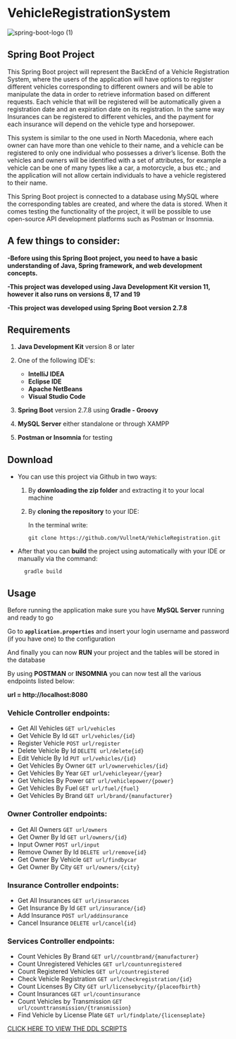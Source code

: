 # **VehicleRegistrationSystem**


![spring-boot-logo (1)](https://user-images.githubusercontent.com/74537719/216723070-8fe527ac-8c64-4ef9-a4b0-f534b7ed5c3f.jpg)
## Spring Boot Project
This Spring Boot project will represent the BackEnd of a Vehicle Registration System, where the users of the application will have options to register different vehicles corresponding to different owners and will be able to manipulate the data in order to retrieve information based on different requests. Each vehicle that will be registered will be automatically given a registration date and an expiration date on its registration.
In the same way Insurances can be registered to different vehicles, and the payment for each insurance will depend on the vehicle type and horsepower.

This system is similar to the one used in North Macedonia, where each owner can have more than one vehicle to their name, and a vehicle can be registered to only one individual who possesses a driver’s license. Both the vehicles and owners will be identified with a set of attributes, for example a vehicle can be one of many types like a car, a motorcycle, a bus etc.; and the application will not allow certain individuals to have a vehicle registered to their name.

This Spring Boot project is connected to a database using MySQL where the corresponding tables are created, and where the data is stored. When it comes testing the functionality of the project, it will be possible to use open-source API development platforms such as Postman or Insomnia.

## A few things to consider:

**-Before using this Spring Boot project, you need to have a basic understanding of Java, Spring framework, and web development concepts.**

**-This project was developed using Java Development Kit version 11, however it also runs on versions 8, 17 and 19**

**-This project was developed using Spring Boot version 2.7.8**

## Requirements
1. **Java Development Kit** version 8 or later

2. One of the following IDE's:
   * **IntelliJ IDEA**
   * **Eclipse IDE**
   * **Apache NetBeans**
   * **Visual Studio Code**
	 
4. **Spring Boot** version 2.7.8 using **Gradle - Groovy**

5. **MySQL Server** either standalone or through XAMPP

6. **Postman or Insomnia** for testing

## Download
 - You can use this project via Github in two ways:
     1. By **downloading the zip folder** and extracting it to your local machine
		 
     2. By **cloning the repository** to your IDE:
		 
		 In the terminal write:
		 ```
		 git clone https://github.com/VullnetA/VehicleRegistration.git
		 ```
 - After that you can **build** the project using automatically with your IDE or manually via the command:
 
		 gradle build

## Usage
Before running the application make sure you have **MySQL Server** running and ready to go

Go to **```application.properties```** and insert your login username and password (if you have one) to the configuration

And finally you can now **RUN** your project and the tables will be stored in the database

By using **POSTMAN** or **INSOMNIA** you can now test all the various endpoints listed below:

**url = http://localhost:8080**

### Vehicle Controller endpoints:
* Get All Vehicles ```GET url/vehicles```
* Get Vehicle By Id ```GET url/vehicles/{id}```
* Register Vehicle ```POST url/register```
* Delete Vehicle By Id ```DELETE url/delete{id}```
* Edit Vehicle By Id ```PUT url/vehicles/{id}```
* Get Vehicles By Owner ```GET url/ownervehicles/{id}```
* Get Vehicles By Year ```GET url/vehicleyear/{year}```
* Get Vehicles By Power ```GET url/vehiclepower/{power}```
* Get Vehicles By Fuel ```GET url/fuel/{fuel}```
* Get Vehicles By Brand ```GET url/brand/{manufacturer}```

### Owner Controller endpoints:
* Get All Owners ```GET url/owners```
* Get Owner By Id ```GET url/owners/{id}```
* Input Owner ```POST url/input```
* Remove Owner By Id ```DELETE url/remove{id}```
* Get Owner By Vehicle ```GET url/findbycar```
* Get Owner By City ```GET url/owners/{city}```

### Insurance Controller endpoints:
* Get All Insurances ```GET url/insurances```
* Get Insurance By Id ```GET url/insurance/{id}```
* Add Insurance ```POST url/addinsurance```
* Cancel Insurance ```DELETE url/cancel{id}```

### Services Controller endpoints:
* Count Vehicles By Brand ```GET url//countbrand/{manufacturer}```
* Count Unregistered Vehicles ```GET url/countunregistered```
* Count Registered Vehicles ```GET url/countregistered```
* Check Vehicle Registration ```GET url/checkregistration/{id}```
* Count Licenses By City ```GET url/licensebycity/{placeofbirth}```
* Count Insurances ```GET url/countinsurance```
* Count Vehicles by Transmission ```GET url/counttransmission/{transmission}```
* Find Vehicle by License Plate ```GET url/findplate/{licenseplate}```



[CLICK HERE TO VIEW THE DDL SCRIPTS](https://github.com/VullnetA/VehicleRegistration/tree/master/documentation "DDL SCRIPTS")
